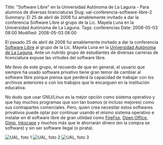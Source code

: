 Title: "Software Libre" en la Universidad Autónoma de La Laguna - Para alumnos de diversas licenciaturas
Slug: ual-conferencia-software-libre-2
Summary: El 25 de abril de 2008 fui amablemente invitado a dar la conferencia Software Libre al grupo de la Lic. Mayela Luna en la Universidad Autónoma de La Laguna.
Tags: conferencias
Date: 2008-05-03 08:00
Modified: 2008-05-03 08:00


El pasado 25 de abril de 2008 fui amablemente invitado a dar la conferencia [Software Libre]({filename}/presentaciones/software-libre.md) al grupo de la Lic. Mayela Luna en la [Universidad Autónoma de La Laguna](http://www.ual.mx). Ante un nutrido grupo de estudiantes de diversas carreras de licenciatura expuse las virtudes del software libre.

Me llevo de este grupo, el recuerdo de que en general, el usuario que siempre ha usado software privativo tiene gran temor de cambiar al software libre porque piensa que perderá la capacidad de trabajar con los archivos anteriores o con los trabajos que le encarguen en la institución educativa.

No dudo que usar GNU/Linux es la mejor opción como sistema operativo y que hay muchos programas que son tan buenos (e incluso mejores) como sus contrapartes comerciales. Pero, quien crea necesitar estos softwares privativos puede optar por continuar usando el mismo sistema operativo e instalar en él software libre de gran utilidad como [FireFox](http://www.mozilla.com/), [Open Office](http://www.openoffice.org/), [Gimp](http://www.gimp.org/), [Inkscape](http://www.inkscape.org/) y muchos más que le ahorrarán dinero (en la compra se software) y sin ser software ilegal (o pirata).

<img class="img-fluid" src="dsc04683.jpg" alt="UAL, foto 1">

<img class="img-fluid" src="dsc04684.jpg" alt="UAL, foto 2">

<img class="img-fluid" src="dsc04686.jpg" alt="UAL, foto 3">
